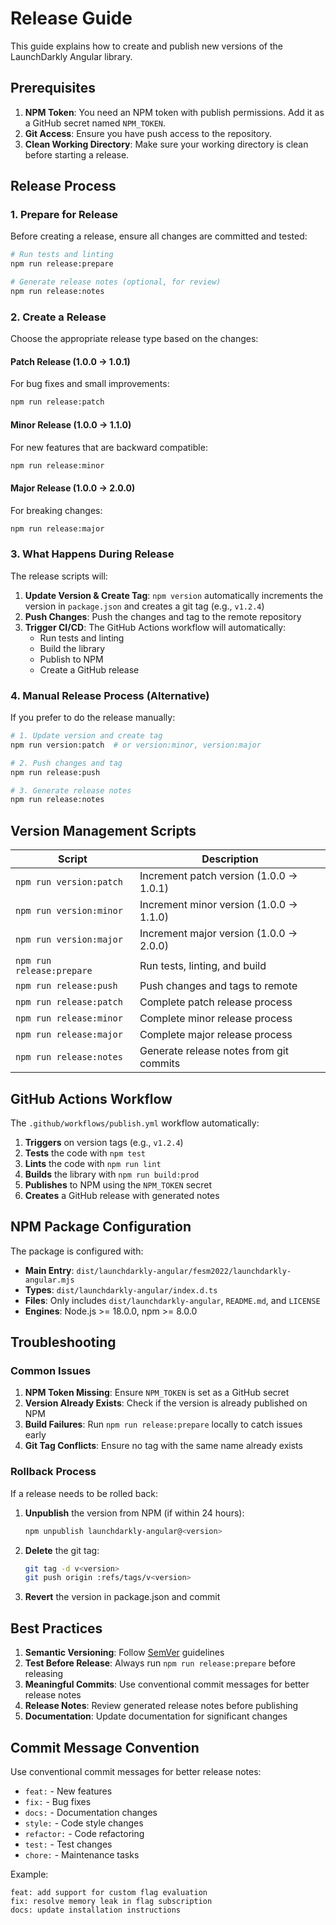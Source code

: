 # Release Guide

This guide explains how to create and publish new versions of the LaunchDarkly Angular library.

## Prerequisites

1. **NPM Token**: You need an NPM token with publish permissions. Add it as a GitHub secret named `NPM_TOKEN`.
2. **Git Access**: Ensure you have push access to the repository.
3. **Clean Working Directory**: Make sure your working directory is clean before starting a release.

## Release Process

### 1. Prepare for Release

Before creating a release, ensure all changes are committed and tested:

```bash
# Run tests and linting
npm run release:prepare

# Generate release notes (optional, for review)
npm run release:notes
```

### 2. Create a Release

Choose the appropriate release type based on the changes:

#### Patch Release (1.0.0 → 1.0.1)
For bug fixes and small improvements:
```bash
npm run release:patch
```

#### Minor Release (1.0.0 → 1.1.0)
For new features that are backward compatible:
```bash
npm run release:minor
```

#### Major Release (1.0.0 → 2.0.0)
For breaking changes:
```bash
npm run release:major
```

### 3. What Happens During Release

The release scripts will:

1. **Update Version & Create Tag**: `npm version` automatically increments the version in `package.json` and creates a git tag (e.g., `v1.2.4`)
2. **Push Changes**: Push the changes and tag to the remote repository
3. **Trigger CI/CD**: The GitHub Actions workflow will automatically:
   - Run tests and linting
   - Build the library
   - Publish to NPM
   - Create a GitHub release

### 4. Manual Release Process (Alternative)

If you prefer to do the release manually:

```bash
# 1. Update version and create tag
npm run version:patch  # or version:minor, version:major

# 2. Push changes and tag
npm run release:push

# 3. Generate release notes
npm run release:notes
```

## Version Management Scripts

| Script | Description |
|--------|-------------|
| `npm run version:patch` | Increment patch version (1.0.0 → 1.0.1) |
| `npm run version:minor` | Increment minor version (1.0.0 → 1.1.0) |
| `npm run version:major` | Increment major version (1.0.0 → 2.0.0) |
| `npm run release:prepare` | Run tests, linting, and build |
| `npm run release:push` | Push changes and tags to remote |
| `npm run release:patch` | Complete patch release process |
| `npm run release:minor` | Complete minor release process |
| `npm run release:major` | Complete major release process |
| `npm run release:notes` | Generate release notes from git commits |

## GitHub Actions Workflow

The `.github/workflows/publish.yml` workflow automatically:

1. **Triggers** on version tags (e.g., `v1.2.4`)
2. **Tests** the code with `npm test`
3. **Lints** the code with `npm run lint`
4. **Builds** the library with `npm run build:prod`
5. **Publishes** to NPM using the `NPM_TOKEN` secret
6. **Creates** a GitHub release with generated notes

## NPM Package Configuration

The package is configured with:

- **Main Entry**: `dist/launchdarkly-angular/fesm2022/launchdarkly-angular.mjs`
- **Types**: `dist/launchdarkly-angular/index.d.ts`
- **Files**: Only includes `dist/launchdarkly-angular`, `README.md`, and `LICENSE`
- **Engines**: Node.js >= 18.0.0, npm >= 8.0.0

## Troubleshooting

### Common Issues

1. **NPM Token Missing**: Ensure `NPM_TOKEN` is set as a GitHub secret
2. **Version Already Exists**: Check if the version is already published on NPM
3. **Build Failures**: Run `npm run release:prepare` locally to catch issues early
4. **Git Tag Conflicts**: Ensure no tag with the same name already exists

### Rollback Process

If a release needs to be rolled back:

1. **Unpublish** the version from NPM (if within 24 hours):
   ```bash
   npm unpublish launchdarkly-angular@<version>
   ```

2. **Delete** the git tag:
   ```bash
   git tag -d v<version>
   git push origin :refs/tags/v<version>
   ```

3. **Revert** the version in package.json and commit

## Best Practices

1. **Semantic Versioning**: Follow [SemVer](https://semver.org/) guidelines
2. **Test Before Release**: Always run `npm run release:prepare` before releasing
3. **Meaningful Commits**: Use conventional commit messages for better release notes
4. **Release Notes**: Review generated release notes before publishing
5. **Documentation**: Update documentation for significant changes

## Commit Message Convention

Use conventional commit messages for better release notes:

- `feat:` - New features
- `fix:` - Bug fixes
- `docs:` - Documentation changes
- `style:` - Code style changes
- `refactor:` - Code refactoring
- `test:` - Test changes
- `chore:` - Maintenance tasks

Example:
```
feat: add support for custom flag evaluation
fix: resolve memory leak in flag subscription
docs: update installation instructions
```

